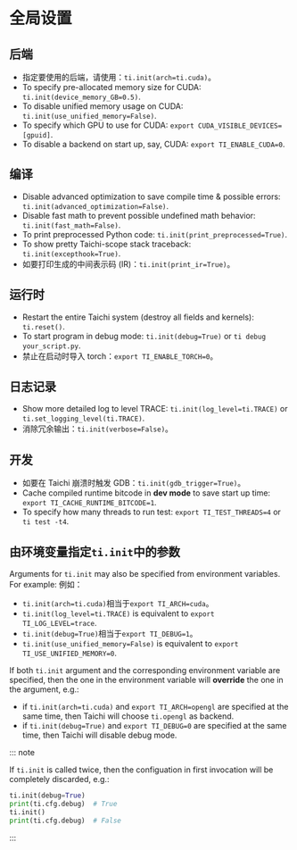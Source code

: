 # 全局设置

## 后端

- 指定要使用的后端，请使用：`ti.init(arch=ti.cuda)`。
- To specify pre-allocated memory size for CUDA: `ti.init(device_memory_GB=0.5)`.
- To disable unified memory usage on CUDA: `ti.init(use_unified_memory=False)`.
- To specify which GPU to use for CUDA: `export CUDA_VISIBLE_DEVICES=[gpuid]`.
- To disable a backend on start up, say, CUDA: `export TI_ENABLE_CUDA=0`.

## 编译

- Disable advanced optimization to save compile time & possible errors: `ti.init(advanced_optimization=False)`.
- Disable fast math to prevent possible undefined math behavior: `ti.init(fast_math=False)`.
- To print preprocessed Python code: `ti.init(print_preprocessed=True)`.
- To show pretty Taichi-scope stack traceback: `ti.init(excepthook=True)`.
- 如要打印生成的中间表示码 (IR)：`ti.init(print_ir=True)`。

## 运行时

- Restart the entire Taichi system (destroy all fields and kernels): `ti.reset()`.
- To start program in debug mode: `ti.init(debug=True)` or `ti debug your_script.py`.
- 禁止在启动时导入 torch：`export TI_ENABLE_TORCH=0`。

## 日志记录

- Show more detailed log to level TRACE: `ti.init(log_level=ti.TRACE)` or `ti.set_logging_level(ti.TRACE)`.
- 消除冗余输出：`ti.init(verbose=False)`。

## 开发

- 如要在 Taichi 崩溃时触发 GDB：`ti.init(gdb_trigger=True)`。
- Cache compiled runtime bitcode in **dev mode** to save start up time: `export TI_CACHE_RUNTIME_BITCODE=1`.
- To specify how many threads to run test: `export TI_TEST_THREADS=4` or `ti test -t4`.

## 由环境变量指定`ti.init`中的参数

Arguments for `ti.init` may also be specified from environment variables. For example: 例如：

- `ti.init(arch=ti.cuda)`相当于`export TI_ARCH=cuda`。
- `ti.init(log_level=ti.TRACE)` is equivalent to `export TI_LOG_LEVEL=trace`.
- `ti.init(debug=True)`相当于`export TI_DEBUG=1`。
- `ti.init(use_unified_memory=False)` is equivalent to `export TI_USE_UNIFIED_MEMORY=0`.

If both `ti.init` argument and the corresponding environment variable are specified, then the one in the environment variable will **override** the one in the argument, e.g.:

- if `ti.init(arch=ti.cuda)` and `export TI_ARCH=opengl` are specified at the same time, then Taichi will choose `ti.opengl` as backend.
- if `ti.init(debug=True)` and `export TI_DEBUG=0` are specified at the same time, then Taichi will disable debug mode.

::: note

If `ti.init` is called twice, then the configuation in first invocation will be completely discarded, e.g.:

```python {1,3}
ti.init(debug=True)
print(ti.cfg.debug)  # True
ti.init()
print(ti.cfg.debug)  # False
```

:::
